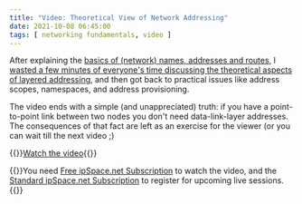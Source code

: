 ```yaml
---
title: "Video: Theoretical View of Network Addressing"
date: 2021-10-08 06:45:00
tags: [ networking fundamentals, video ]
---
```

After explaining the [basics of (network) names, addresses and routes](https://blog.ipspace.net/2021/09/video-introduction-network-addressing.html), I [wasted a few minutes of everyone's time discussing the theoretical aspects of layered addressing](https://my.ipspace.net/bin/get/Net101/NA1.2%20-%20Theoretical%20View%20of%20Network%20Addressing.mp4?doccode=Net101), and then got back to practical issues like address scopes, namespaces, and address provisioning.

The video ends with a simple (and unappreciated) truth: if you have a point-to-point link between two nodes you don't need data-link-layer addresses. The consequences of that fact are left as an exercise for the viewer (or you can wait till the next video ;)

{{<jump>}}[Watch the video](https://my.ipspace.net/bin/get/Net101/NA1.2%20-%20Theoretical%20View%20of%20Network%20Addressing.mp4?doccode=Net101){{</jump>}}

{{<note free>}}You need [Free ipSpace.net Subscription](https://www.ipspace.net/Subscription/Free) to watch the video, and the [Standard ipSpace.net Subscription](https://www.ipspace.net/Subscription/) to register for upcoming live sessions.{{</note>}}

